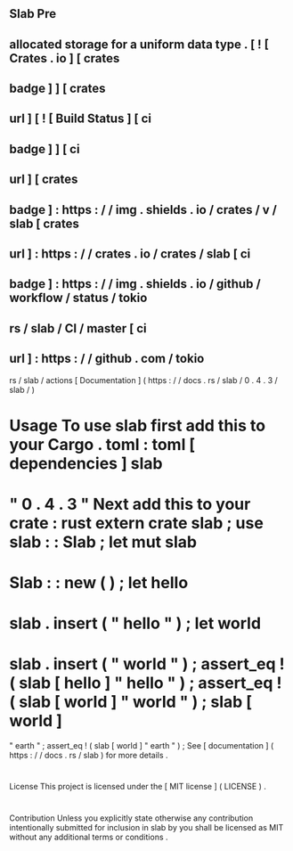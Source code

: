 #
Slab
Pre
-
allocated
storage
for
a
uniform
data
type
.
[
!
[
Crates
.
io
]
[
crates
-
badge
]
]
[
crates
-
url
]
[
!
[
Build
Status
]
[
ci
-
badge
]
]
[
ci
-
url
]
[
crates
-
badge
]
:
https
:
/
/
img
.
shields
.
io
/
crates
/
v
/
slab
[
crates
-
url
]
:
https
:
/
/
crates
.
io
/
crates
/
slab
[
ci
-
badge
]
:
https
:
/
/
img
.
shields
.
io
/
github
/
workflow
/
status
/
tokio
-
rs
/
slab
/
CI
/
master
[
ci
-
url
]
:
https
:
/
/
github
.
com
/
tokio
-
rs
/
slab
/
actions
[
Documentation
]
(
https
:
/
/
docs
.
rs
/
slab
/
0
.
4
.
3
/
slab
/
)
#
#
Usage
To
use
slab
first
add
this
to
your
Cargo
.
toml
:
toml
[
dependencies
]
slab
=
"
0
.
4
.
3
"
Next
add
this
to
your
crate
:
rust
extern
crate
slab
;
use
slab
:
:
Slab
;
let
mut
slab
=
Slab
:
:
new
(
)
;
let
hello
=
slab
.
insert
(
"
hello
"
)
;
let
world
=
slab
.
insert
(
"
world
"
)
;
assert_eq
!
(
slab
[
hello
]
"
hello
"
)
;
assert_eq
!
(
slab
[
world
]
"
world
"
)
;
slab
[
world
]
=
"
earth
"
;
assert_eq
!
(
slab
[
world
]
"
earth
"
)
;
See
[
documentation
]
(
https
:
/
/
docs
.
rs
/
slab
)
for
more
details
.
#
#
License
This
project
is
licensed
under
the
[
MIT
license
]
(
LICENSE
)
.
#
#
#
Contribution
Unless
you
explicitly
state
otherwise
any
contribution
intentionally
submitted
for
inclusion
in
slab
by
you
shall
be
licensed
as
MIT
without
any
additional
terms
or
conditions
.
